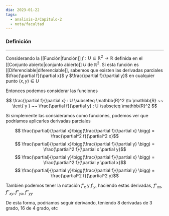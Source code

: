 ```yaml
---
dia: 2023-01-22
tags:
  - analisis-2/Capitulo-2
  - nota/facultad
---
```

### Definición
---
Considerando la [[Función|función]] $f : U \subseteq \mathbb{R}^2 \to \mathbb{R}$ definida en el [[Conjunto abierto|conjunto abierto]] $U$ de $\mathbb{R}^2$. Si esta función es [[Diferenciable|diferenciable]], sabemos que existen las derivadas parciales $\frac{\partial f}{\partial x}$ y $\frac{\partial f}{\partial y}$ en cualquier punto $(x, y) \in U$

Entonces podemos considerar las funciones

$$ \frac{\partial f}{\partial x} : U \subseteq \mathbb{R}^2 \to \mathbb{R}  ~~ \text{ y } ~~ \frac{\partial f}{\partial y} : U \subseteq \mathbb{R}^2 $$

Si simplemente las consideramos como funciones, podemos ver que podríamos aplicarles derivadas parciales

$$ \frac{\partial}{\partial x}\bigg(\frac{\partial f}{\partial x} \bigg) = \frac{\partial^2 f}{\partial^2 x}$$
$$ \frac{\partial}{\partial x}\bigg(\frac{\partial f}{\partial y} \bigg) = \frac{\partial^2 f}{\partial x \partial y}$$
$$ \frac{\partial}{\partial y}\bigg(\frac{\partial f}{\partial x} \bigg) = \frac{\partial^2 f}{\partial y \partial x}$$
$$ \frac{\partial}{\partial y}\bigg(\frac{\partial f}{\partial y} \bigg) = \frac{\partial^2 f}{\partial^2 y}$$

Tambien podemos tener la notación $f'_x$ y $f'_y$, haciendo estas derivadas, $f''_{xx}, f''_{xy}, f''_{yx}, f''_{yy}$

De esta forma, podríamos seguir derivando, teniendo 8 derivadas de 3 grado, 16 de 4 grado, etc
